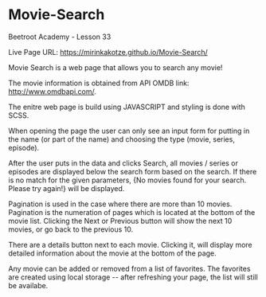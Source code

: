 # Movie-Search
Beetroot Academy - Lesson 33

Live Page URL: https://mirinkakotze.github.io/Movie-Search/

Movie Search is a web page that allows you to search any movie!

The movie information is obtained from API OMDB link: http://www.omdbapi.com/.

The enitre web page is build using JAVASCRIPT and styling is done with SCSS.

When opening the page the user can only see an input form for putting in the name (or part of the name) and choosing the type (movie, series, episode). 

After the user puts in the data and clicks Search, all movies / series or episodes are displayed below the search form based on the search. 
If there is no match for the given parameters, {No movies found for your search. Please try again!} will be displayed.

Pagination is used in the case where there are more than 10 movies. 
Pagination is the numeration of pages which is located at the bottom of the movie list. 
Clicking the Next or Previous button will show the next 10 movies, or go back to the previous 10.

There are a details button next to each movie. Clicking it, will display more detailed information about the movie at the bottom of the page.

Any movie can be added or removed from a list of favorites.
The favorites are created using local storage -- after refreshing your page, the list will still be availabe.
